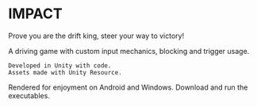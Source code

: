 # IMPACT
Prove you are the drift king, steer your way to victory!

A driving game with custom input mechanics, blocking and trigger usage.

	Developed in Unity with code.
	Assets made with Unity Resource.

Rendered for enjoyment on Android and Windows. Download and run the executables.
